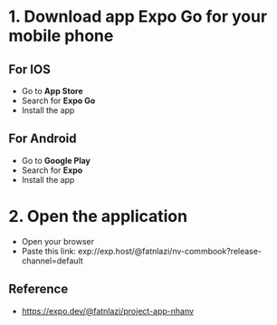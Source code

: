 # 1. Download app Expo Go for your mobile phone

## For IOS

- Go to **App Store**
- Search for **Expo Go**
- Install the app

## For Android

- Go to **Google Play**
- Search for **Expo**
- Install the app

# 2. Open the application

- Open your browser
- Paste this link: exp://exp.host/@fatnlazi/nv-commbook?release-channel=default

## Reference

- <https://expo.dev/@fatnlazi/project-app-nhanv>
